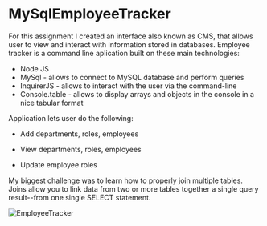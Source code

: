 # MySqlEmployeeTracker

For this assignment I created an interface also known as CMS, that allows user to view and interact with information stored in databases. Employee tracker is a command line aplication built on these main technologies:

* Node JS
* MySql - allows to connect to  MySQL database and perform queries
* InquirerJS -  allows to interact with the user via the command-line
* Console.table - allows to display arrays and objects in the console in a nice tabular format

Application lets user do the following: 

* Add departments, roles, employees

* View departments, roles, employees

* Update employee roles

My biggest challenge was to learn how to properly join multiple tables. Joins allow you to link data from two or more tables together a single query result--from one single SELECT statement.

![EmployeeTracker](./assets/images/EmployeeTracker.gif)